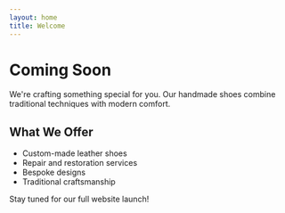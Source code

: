 ```yaml
---
layout: home
title: Welcome
---
```


# Coming Soon

We're crafting something special for you. Our handmade shoes combine traditional techniques with modern comfort.

## What We Offer
- Custom-made leather shoes
- Repair and restoration services  
- Bespoke designs
- Traditional craftsmanship

Stay tuned for our full website launch!
